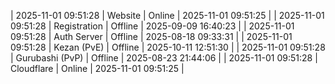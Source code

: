 | 2025-11-01 09:51:28 | Website | Online | 2025-11-01 09:51:25 |
| 2025-11-01 09:51:28 | Registration | Offline | 2025-09-09 16:40:23 |
| 2025-11-01 09:51:28 | Auth Server | Offline | 2025-08-18 09:33:31 |
| 2025-11-01 09:51:28 | Kezan (PvE) | Offline | 2025-10-11 12:51:30 |
| 2025-11-01 09:51:28 | Gurubashi (PvP) | Offline | 2025-08-23 21:44:06 |
| 2025-11-01 09:51:28 | Cloudflare | Online | 2025-11-01 09:51:25 |
